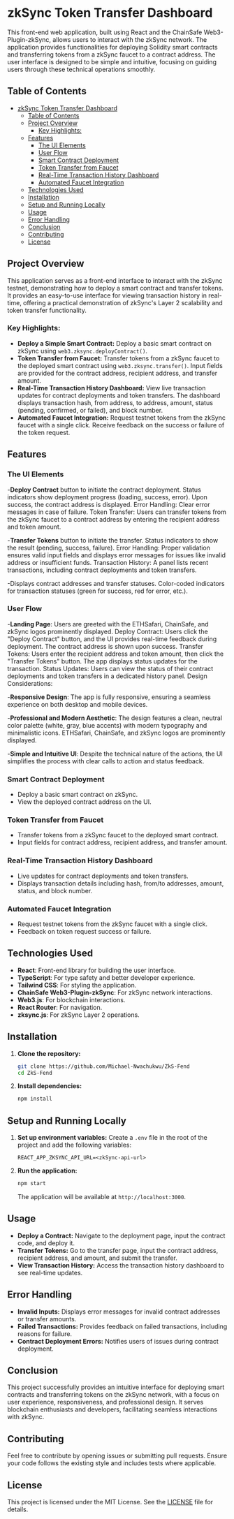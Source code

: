 # zkSync Token Transfer Dashboard

This front-end web application, built using React and the ChainSafe Web3-Plugin-zkSync, allows users to interact with the zkSync network. The application provides functionalities for deploying Solidity smart contracts and transferring tokens from a zkSync faucet to a contract address. The user interface is designed to be simple and intuitive, focusing on guiding users through these technical operations smoothly.


## Table of Contents

- [zkSync Token Transfer Dashboard](#zksync-token-transfer-dashboard)
  - [Table of Contents](#table-of-contents)
  - [Project Overview](#project-overview)
    - [Key Highlights:](#key-highlights)
  - [Features](#features)
    - [The UI Elements](#the-ui-elements)
    - [User Flow](#user-flow)
    - [Smart Contract Deployment](#smart-contract-deployment)
    - [Token Transfer from Faucet](#token-transfer-from-faucet)
    - [Real-Time Transaction History Dashboard](#real-time-transaction-history-dashboard)
    - [Automated Faucet Integration](#automated-faucet-integration)
  - [Technologies Used](#technologies-used)
  - [Installation](#installation)
  - [Setup and Running Locally](#setup-and-running-locally)
  - [Usage](#usage)
  - [Error Handling](#error-handling)
  - [Conclusion](#conclusion)
  - [Contributing](#contributing)
  - [License](#license)
## Project Overview

This application serves as a front-end interface to interact with the zkSync testnet, demonstrating how to deploy a smart contract and transfer tokens. It provides an easy-to-use interface for viewing transaction history in real-time, offering a practical demonstration of zkSync's Layer 2 scalability and token transfer functionality.

### Key Highlights:

- **Deploy a Simple Smart Contract:** Deploy a basic smart contract on zkSync using `web3.zksync.deployContract()`.
- **Token Transfer from Faucet:** Transfer tokens from a zkSync faucet to the deployed smart contract using `web3.zksync.transfer()`. Input fields are provided for the contract address, recipient address, and transfer amount.
- **Real-Time Transaction History Dashboard:** View live transaction updates for contract deployments and token transfers. The dashboard displays transaction hash, from address, to address, amount, status (pending, confirmed, or failed), and block number.
- **Automated Faucet Integration:** Request testnet tokens from the zkSync faucet with a single click. Receive feedback on the success or failure of the token request.

## Features


### The UI Elements

-**Deploy Contract** button to initiate the contract deployment.
Status indicators show deployment progress (loading, success, error).
Upon success, the contract address is displayed.
Error Handling: Clear error messages in case of failure.
Token Transfer: Users can transfer tokens from the zkSync faucet to a contract address by entering the recipient address and token amount.

-**Transfer Tokens** button to initiate the transfer.
Status indicators to show the result (pending, success, failure).
Error Handling: Proper validation ensures valid input fields and displays error messages for issues like invalid address or insufficient funds.
Transaction History: A panel lists recent transactions, including contract deployments and token transfers.

-Displays contract addresses and transfer statuses.
Color-coded indicators for transaction statuses (green for success, red for error, etc.).


### User Flow

-**Landing Page**: Users are greeted with the ETHSafari, ChainSafe, and zkSync logos prominently displayed.
Deploy Contract: Users click the "Deploy Contract" button, and the UI provides real-time feedback during deployment. The contract address is shown upon success.
Transfer Tokens: Users enter the recipient address and token amount, then click the "Transfer Tokens" button. The app displays status updates for the transaction.
Status Updates: Users can view the status of their contract deployments and token transfers in a dedicated history panel.
Design Considerations:

-**Responsive Design**: The app is fully responsive, ensuring a seamless experience on both desktop and mobile devices.

-**Professional and Modern Aesthetic**: The design features a clean, neutral color palette (white, gray, blue accents) with modern typography and minimalistic icons. ETHSafari, ChainSafe, and zkSync logos are prominently displayed.

-**Simple and Intuitive UI**: Despite the technical nature of the actions, the UI simplifies the process with clear calls to action and status feedback.

### Smart Contract Deployment

- Deploy a basic smart contract on zkSync.
- View the deployed contract address on the UI.

### Token Transfer from Faucet

- Transfer tokens from a zkSync faucet to the deployed smart contract.
- Input fields for contract address, recipient address, and transfer amount.

### Real-Time Transaction History Dashboard

- Live updates for contract deployments and token transfers.
- Displays transaction details including hash, from/to addresses, amount, status, and block number.

### Automated Faucet Integration

- Request testnet tokens from the zkSync faucet with a single click.
- Feedback on token request success or failure.

## Technologies Used

- **React**: Front-end library for building the user interface.
- **TypeScript**: For type safety and better developer experience.
- **Tailwind CSS**: For styling the application.
- **ChainSafe Web3-Plugin-zkSync**: For zkSync network interactions.
- **Web3.js**: For blockchain interactions.
- **React Router**: For navigation.
- **zksync.js**: For zkSync Layer 2 operations.

## Installation

1. **Clone the repository:**

   ```bash
   git clone https://github.com/Michael-Nwachukwu/ZkS-Fend
   cd ZkS-Fend
   ```

2. **Install dependencies:**
   ```bash
   npm install
   ```

## Setup and Running Locally

1. **Set up environment variables:**
   Create a `.env` file in the root of the project and add the following variables:

   ```env
   REACT_APP_ZKSYNC_API_URL=<zkSync-api-url>
   ```

2. **Run the application:**
   ```bash
   npm start
   ```
   The application will be available at `http://localhost:3000`.

## Usage

- **Deploy a Contract:** Navigate to the deployment page, input the contract code, and deploy it.
- **Transfer Tokens:** Go to the transfer page, input the contract address, recipient address, and amount, and submit the transfer.
- **View Transaction History:** Access the transaction history dashboard to see real-time updates.

## Error Handling

- **Invalid Inputs:** Displays error messages for invalid contract addresses or transfer amounts.
- **Failed Transactions:** Provides feedback on failed transactions, including reasons for failure.
- **Contract Deployment Errors:** Notifies users of issues during contract deployment.

## Conclusion

This project successfully provides an intuitive interface for deploying smart contracts and transferring tokens on the zkSync network, with a focus on user experience, responsiveness, and professional design. It serves blockchain enthusiasts and developers, facilitating seamless interactions with zkSync.

## Contributing

Feel free to contribute by opening issues or submitting pull requests. Ensure your code follows the existing style and includes tests where applicable.

## License

This project is licensed under the MIT License. See the [LICENSE](LICENSE) file for details.
